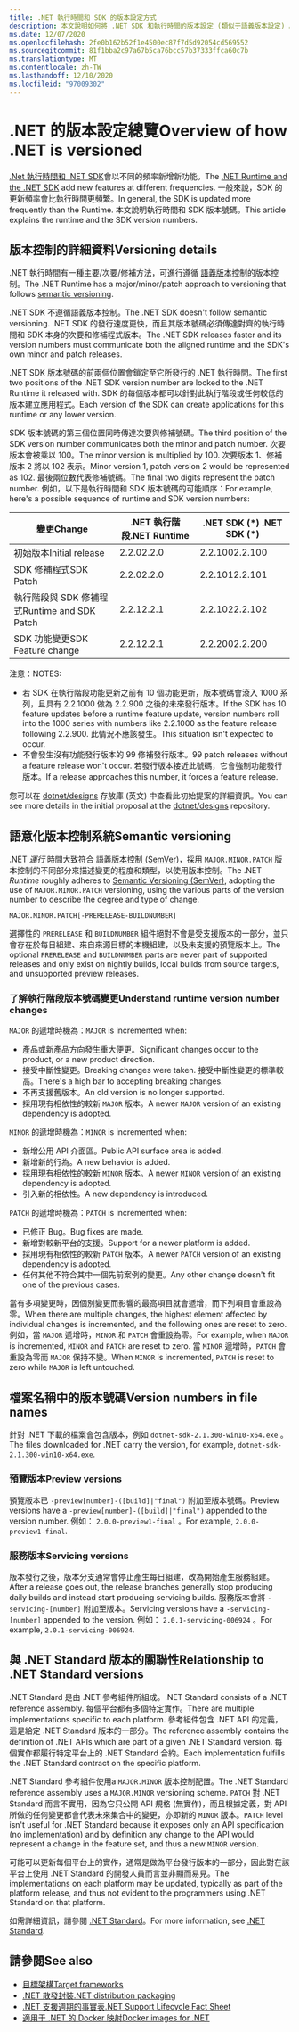 ```yaml
---
title: .NET 執行時間和 SDK 的版本設定方式
description: 本文說明如何將 .NET SDK 和執行時間的版本設定 (類似于語義版本設定) 。
ms.date: 12/07/2020
ms.openlocfilehash: 2fe0b162b52f1e4500ec87f7d5d92054cd569552
ms.sourcegitcommit: 81f1bba2c97a67b5ca76bcc57b37333ffca60c7b
ms.translationtype: MT
ms.contentlocale: zh-TW
ms.lasthandoff: 12/10/2020
ms.locfileid: "97009302"
---
```

# <a name="overview-of-how-net-is-versioned"></a><span data-ttu-id="99f68-103">.NET 的版本設定總覽</span><span class="sxs-lookup"><span data-stu-id="99f68-103">Overview of how .NET is versioned</span></span>

<span data-ttu-id="99f68-104">[.Net 執行時間和 .NET SDK](../introduction.md#sdk-and-runtimes)會以不同的頻率新增新功能。</span><span class="sxs-lookup"><span data-stu-id="99f68-104">The [.NET Runtime and the .NET SDK](../introduction.md#sdk-and-runtimes) add new features at different frequencies.</span></span> <span data-ttu-id="99f68-105">一般來說，SDK 的更新頻率會比執行時間更頻繁。</span><span class="sxs-lookup"><span data-stu-id="99f68-105">In general, the SDK is updated more frequently than the Runtime.</span></span> <span data-ttu-id="99f68-106">本文說明執行時間和 SDK 版本號碼。</span><span class="sxs-lookup"><span data-stu-id="99f68-106">This article explains the runtime and the SDK version numbers.</span></span>

## <a name="versioning-details"></a><span data-ttu-id="99f68-107">版本控制的詳細資料</span><span class="sxs-lookup"><span data-stu-id="99f68-107">Versioning details</span></span>

<span data-ttu-id="99f68-108">.NET 執行時間有一種主要/次要/修補方法，可進行遵循 [語義版本](#semantic-versioning)控制的版本控制。</span><span class="sxs-lookup"><span data-stu-id="99f68-108">The .NET Runtime has a major/minor/patch approach to versioning that follows [semantic versioning](#semantic-versioning).</span></span>

<span data-ttu-id="99f68-109">.NET SDK 不遵循語義版本控制。</span><span class="sxs-lookup"><span data-stu-id="99f68-109">The .NET SDK doesn't follow semantic versioning.</span></span> <span data-ttu-id="99f68-110">.NET SDK 的發行速度更快，而且其版本號碼必須傳達對齊的執行時間和 SDK 本身的次要和修補程式版本。</span><span class="sxs-lookup"><span data-stu-id="99f68-110">The .NET SDK releases faster and its version numbers must communicate both the aligned runtime and the SDK's own minor and patch releases.</span></span>

<span data-ttu-id="99f68-111">.NET SDK 版本號碼的前兩個位置會鎖定至它所發行的 .NET 執行時間。</span><span class="sxs-lookup"><span data-stu-id="99f68-111">The first two positions of the .NET SDK version number are locked to the .NET Runtime it released with.</span></span> <span data-ttu-id="99f68-112">SDK 的每個版本都可以針對此執行階段或任何較低的版本建立應用程式。</span><span class="sxs-lookup"><span data-stu-id="99f68-112">Each version of the SDK can create applications for this runtime or any lower version.</span></span>

<span data-ttu-id="99f68-113">SDK 版本號碼的第三個位置同時傳達次要與修補號碼。</span><span class="sxs-lookup"><span data-stu-id="99f68-113">The third position of the SDK version number communicates both the minor and patch number.</span></span> <span data-ttu-id="99f68-114">次要版本會被乘以 100。</span><span class="sxs-lookup"><span data-stu-id="99f68-114">The minor version is multiplied by 100.</span></span> <span data-ttu-id="99f68-115">次要版本 1、修補版本 2 將以 102 表示。</span><span class="sxs-lookup"><span data-stu-id="99f68-115">Minor version 1, patch version 2 would be represented as 102.</span></span> <span data-ttu-id="99f68-116">最後兩位數代表修補號碼。</span><span class="sxs-lookup"><span data-stu-id="99f68-116">The final two digits represent the patch number.</span></span> <span data-ttu-id="99f68-117">例如，以下是執行時間和 SDK 版本號碼的可能順序：</span><span class="sxs-lookup"><span data-stu-id="99f68-117">For example, here's a possible sequence of runtime and SDK version numbers:</span></span>

| <span data-ttu-id="99f68-118">變更</span><span class="sxs-lookup"><span data-stu-id="99f68-118">Change</span></span>                | <span data-ttu-id="99f68-119">.NET 執行階段</span><span class="sxs-lookup"><span data-stu-id="99f68-119">.NET Runtime</span></span>      | <span data-ttu-id="99f68-120">.NET SDK (\*) </span><span class="sxs-lookup"><span data-stu-id="99f68-120">.NET SDK (\*)</span></span>     |
|-----------------------|-------------------|-------------------|
| <span data-ttu-id="99f68-121">初始版本</span><span class="sxs-lookup"><span data-stu-id="99f68-121">Initial release</span></span>       | <span data-ttu-id="99f68-122">2.2.0</span><span class="sxs-lookup"><span data-stu-id="99f68-122">2.2.0</span></span>             | <span data-ttu-id="99f68-123">2.2.100</span><span class="sxs-lookup"><span data-stu-id="99f68-123">2.2.100</span></span>           |
| <span data-ttu-id="99f68-124">SDK 修補程式</span><span class="sxs-lookup"><span data-stu-id="99f68-124">SDK Patch</span></span>             | <span data-ttu-id="99f68-125">2.2.0</span><span class="sxs-lookup"><span data-stu-id="99f68-125">2.2.0</span></span>             | <span data-ttu-id="99f68-126">2.2.101</span><span class="sxs-lookup"><span data-stu-id="99f68-126">2.2.101</span></span>           |
| <span data-ttu-id="99f68-127">執行階段與 SDK 修補程式</span><span class="sxs-lookup"><span data-stu-id="99f68-127">Runtime and SDK Patch</span></span> | <span data-ttu-id="99f68-128">2.2.1</span><span class="sxs-lookup"><span data-stu-id="99f68-128">2.2.1</span></span>             | <span data-ttu-id="99f68-129">2.2.102</span><span class="sxs-lookup"><span data-stu-id="99f68-129">2.2.102</span></span>           |
| <span data-ttu-id="99f68-130">SDK 功能變更</span><span class="sxs-lookup"><span data-stu-id="99f68-130">SDK Feature change</span></span>    | <span data-ttu-id="99f68-131">2.2.1</span><span class="sxs-lookup"><span data-stu-id="99f68-131">2.2.1</span></span>             | <span data-ttu-id="99f68-132">2.2.200</span><span class="sxs-lookup"><span data-stu-id="99f68-132">2.2.200</span></span>           |

<span data-ttu-id="99f68-133">注意：</span><span class="sxs-lookup"><span data-stu-id="99f68-133">NOTES:</span></span>

- <span data-ttu-id="99f68-134">若 SDK 在執行階段功能更新之前有 10 個功能更新，版本號碼會滾入 1000 系列，且具有 2.2.1000 做為 2.2.900 之後的未來發行版本。</span><span class="sxs-lookup"><span data-stu-id="99f68-134">If the SDK has 10 feature updates before a runtime feature update, version numbers roll into the 1000 series with numbers like 2.2.1000 as the feature release following 2.2.900.</span></span> <span data-ttu-id="99f68-135">此情況不應該發生。</span><span class="sxs-lookup"><span data-stu-id="99f68-135">This situation isn't expected to occur.</span></span>
- <span data-ttu-id="99f68-136">不會發生沒有功能發行版本的 99 修補發行版本。</span><span class="sxs-lookup"><span data-stu-id="99f68-136">99 patch releases without a feature release won't occur.</span></span> <span data-ttu-id="99f68-137">若發行版本接近此號碼，它會強制功能發行版本。</span><span class="sxs-lookup"><span data-stu-id="99f68-137">If a release approaches this number, it forces a feature release.</span></span>

<span data-ttu-id="99f68-138">您可以在 [dotnet/designs](https://github.com/dotnet/designs/pull/29) 存放庫 \(英文\) 中查看此初始提案的詳細資訊。</span><span class="sxs-lookup"><span data-stu-id="99f68-138">You can see more details in the initial proposal at the [dotnet/designs](https://github.com/dotnet/designs/pull/29) repository.</span></span>

## <a name="semantic-versioning"></a><span data-ttu-id="99f68-139">語意化版本控制系統</span><span class="sxs-lookup"><span data-stu-id="99f68-139">Semantic versioning</span></span>

<span data-ttu-id="99f68-140">.NET *運行* 時間大致符合 [語義版本控制 (SemVer)](https://semver.org/)，採用 `MAJOR.MINOR.PATCH` 版本控制的不同部分來描述變更的程度和類型，以使用版本控制。</span><span class="sxs-lookup"><span data-stu-id="99f68-140">The .NET *Runtime* roughly adheres to [Semantic Versioning (SemVer)](https://semver.org/), adopting the use of `MAJOR.MINOR.PATCH` versioning, using the various parts of the version number to describe the degree and type of change.</span></span>

```
MAJOR.MINOR.PATCH[-PRERELEASE-BUILDNUMBER]
```

<span data-ttu-id="99f68-141">選擇性的 `PRERELEASE` 和 `BUILDNUMBER` 組件絕對不會是受支援版本的一部分，並只會存在於每日組建、來自來源目標的本機組建，以及未支援的預覽版本上。</span><span class="sxs-lookup"><span data-stu-id="99f68-141">The optional `PRERELEASE` and `BUILDNUMBER` parts are never part of supported releases and only exist on nightly builds, local builds from source targets, and unsupported preview releases.</span></span>

### <a name="understand-runtime-version-number-changes"></a><span data-ttu-id="99f68-142">了解執行階段版本號碼變更</span><span class="sxs-lookup"><span data-stu-id="99f68-142">Understand runtime version number changes</span></span>

<span data-ttu-id="99f68-143">`MAJOR` 的遞增時機為：</span><span class="sxs-lookup"><span data-stu-id="99f68-143">`MAJOR` is incremented when:</span></span>

- <span data-ttu-id="99f68-144">產品或新產品方向發生重大便更。</span><span class="sxs-lookup"><span data-stu-id="99f68-144">Significant changes occur to the product, or a new product direction.</span></span>
- <span data-ttu-id="99f68-145">接受中斷性變更。</span><span class="sxs-lookup"><span data-stu-id="99f68-145">Breaking changes were taken.</span></span> <span data-ttu-id="99f68-146">接受中斷性變更的標準較高。</span><span class="sxs-lookup"><span data-stu-id="99f68-146">There's a high bar to accepting breaking changes.</span></span>
- <span data-ttu-id="99f68-147">不再支援舊版本。</span><span class="sxs-lookup"><span data-stu-id="99f68-147">An old version is no longer supported.</span></span>
- <span data-ttu-id="99f68-148">採用現有相依性的較新 `MAJOR` 版本。</span><span class="sxs-lookup"><span data-stu-id="99f68-148">A newer `MAJOR` version of an existing dependency is adopted.</span></span>

<span data-ttu-id="99f68-149">`MINOR` 的遞增時機為：</span><span class="sxs-lookup"><span data-stu-id="99f68-149">`MINOR` is incremented when:</span></span>

- <span data-ttu-id="99f68-150">新增公用 API 介面區。</span><span class="sxs-lookup"><span data-stu-id="99f68-150">Public API surface area is added.</span></span>
- <span data-ttu-id="99f68-151">新增新的行為。</span><span class="sxs-lookup"><span data-stu-id="99f68-151">A new behavior is added.</span></span>
- <span data-ttu-id="99f68-152">採用現有相依性的較新 `MINOR` 版本。</span><span class="sxs-lookup"><span data-stu-id="99f68-152">A newer `MINOR` version of an existing dependency is adopted.</span></span>
- <span data-ttu-id="99f68-153">引入新的相依性。</span><span class="sxs-lookup"><span data-stu-id="99f68-153">A new dependency is introduced.</span></span>

<span data-ttu-id="99f68-154">`PATCH` 的遞增時機為：</span><span class="sxs-lookup"><span data-stu-id="99f68-154">`PATCH` is incremented when:</span></span>

- <span data-ttu-id="99f68-155">已修正 Bug。</span><span class="sxs-lookup"><span data-stu-id="99f68-155">Bug fixes are made.</span></span>
- <span data-ttu-id="99f68-156">新增對較新平台的支援。</span><span class="sxs-lookup"><span data-stu-id="99f68-156">Support for a newer platform is added.</span></span>
- <span data-ttu-id="99f68-157">採用現有相依性的較新 `PATCH` 版本。</span><span class="sxs-lookup"><span data-stu-id="99f68-157">A newer `PATCH` version of an existing dependency is adopted.</span></span>
- <span data-ttu-id="99f68-158">任何其他不符合其中一個先前案例的變更。</span><span class="sxs-lookup"><span data-stu-id="99f68-158">Any other change doesn't fit one of the previous cases.</span></span>

<span data-ttu-id="99f68-159">當有多項變更時，因個別變更而影響的最高項目就會遞增，而下列項目會重設為零。</span><span class="sxs-lookup"><span data-stu-id="99f68-159">When there are multiple changes, the highest element affected by individual changes is incremented, and the following ones are reset to zero.</span></span> <span data-ttu-id="99f68-160">例如，當 `MAJOR` 遞增時，`MINOR` 和 `PATCH` 會重設為零。</span><span class="sxs-lookup"><span data-stu-id="99f68-160">For example, when `MAJOR` is incremented, `MINOR` and `PATCH` are reset to zero.</span></span> <span data-ttu-id="99f68-161">當 `MINOR` 遞增時，`PATCH` 會重設為零而 `MAJOR` 保持不變。</span><span class="sxs-lookup"><span data-stu-id="99f68-161">When `MINOR` is incremented, `PATCH` is reset to zero while `MAJOR` is left untouched.</span></span>

## <a name="version-numbers-in-file-names"></a><span data-ttu-id="99f68-162">檔案名稱中的版本號碼</span><span class="sxs-lookup"><span data-stu-id="99f68-162">Version numbers in file names</span></span>

<span data-ttu-id="99f68-163">針對 .NET 下載的檔案會包含版本，例如 `dotnet-sdk-2.1.300-win10-x64.exe` 。</span><span class="sxs-lookup"><span data-stu-id="99f68-163">The files downloaded for .NET carry the version, for example, `dotnet-sdk-2.1.300-win10-x64.exe`.</span></span>

### <a name="preview-versions"></a><span data-ttu-id="99f68-164">預覽版本</span><span class="sxs-lookup"><span data-stu-id="99f68-164">Preview versions</span></span>

<span data-ttu-id="99f68-165">預覽版本已 `-preview[number]-([build]|"final")` 附加至版本號碼。</span><span class="sxs-lookup"><span data-stu-id="99f68-165">Preview versions have a `-preview[number]-([build]|"final")` appended to the version number.</span></span> <span data-ttu-id="99f68-166">例如： `2.0.0-preview1-final` 。</span><span class="sxs-lookup"><span data-stu-id="99f68-166">For example, `2.0.0-preview1-final`.</span></span>

### <a name="servicing-versions"></a><span data-ttu-id="99f68-167">服務版本</span><span class="sxs-lookup"><span data-stu-id="99f68-167">Servicing versions</span></span>

<span data-ttu-id="99f68-168">版本發行之後，版本分支通常會停止產生每日組建，改為開始產生服務組建。</span><span class="sxs-lookup"><span data-stu-id="99f68-168">After a release goes out, the release branches generally stop producing daily builds and instead start producing servicing builds.</span></span> <span data-ttu-id="99f68-169">服務版本會將 `-servicing-[number]` 附加至版本。</span><span class="sxs-lookup"><span data-stu-id="99f68-169">Servicing versions have a `-servicing-[number]` appended to the version.</span></span> <span data-ttu-id="99f68-170">例如： `2.0.1-servicing-006924` 。</span><span class="sxs-lookup"><span data-stu-id="99f68-170">For example, `2.0.1-servicing-006924`.</span></span>

## <a name="relationship-to-net-standard-versions"></a><span data-ttu-id="99f68-171">與 .NET Standard 版本的關聯性</span><span class="sxs-lookup"><span data-stu-id="99f68-171">Relationship to .NET Standard versions</span></span>

<span data-ttu-id="99f68-172">.NET Standard 是由 .NET 參考組件所組成。</span><span class="sxs-lookup"><span data-stu-id="99f68-172">.NET Standard consists of a .NET reference assembly.</span></span> <span data-ttu-id="99f68-173">每個平台都有多個特定實作。</span><span class="sxs-lookup"><span data-stu-id="99f68-173">There are multiple implementations specific to each platform.</span></span> <span data-ttu-id="99f68-174">參考組件包含 .NET API 的定義，這是給定 .NET Standard 版本的一部分。</span><span class="sxs-lookup"><span data-stu-id="99f68-174">The reference assembly contains the definition of .NET APIs which are part of a given .NET Standard version.</span></span> <span data-ttu-id="99f68-175">每個實作都履行特定平台上的 .NET Standard 合約。</span><span class="sxs-lookup"><span data-stu-id="99f68-175">Each implementation fulfills the .NET Standard contract on the specific platform.</span></span>

<span data-ttu-id="99f68-176">.NET Standard 參考組件使用a `MAJOR.MINOR` 版本控制配置。</span><span class="sxs-lookup"><span data-stu-id="99f68-176">The .NET Standard reference assembly uses a `MAJOR.MINOR` versioning scheme.</span></span> <span data-ttu-id="99f68-177">`PATCH` 對 .NET Standard 而言不實用，因為它只公開 API 規格 (無實作)，而且根據定義，對 API 所做的任何變更都會代表未來集合中的變更，亦即新的 `MINOR` 版本。</span><span class="sxs-lookup"><span data-stu-id="99f68-177">`PATCH` level isn't useful for .NET Standard because it exposes only an API specification (no implementation) and by definition any change to the API would represent a change in the feature set, and thus a new `MINOR` version.</span></span>

<span data-ttu-id="99f68-178">可能可以更新每個平台上的實作，通常是做為平台發行版本的一部分，因此對在該平台上使用 .NET Standard 的開發人員而言並非顯而易見。</span><span class="sxs-lookup"><span data-stu-id="99f68-178">The implementations on each platform may be updated, typically as part of the platform release, and thus not evident to the programmers using .NET Standard on that platform.</span></span>

<span data-ttu-id="99f68-179">如需詳細資訊，請參閱 [.NET Standard](../../standard/net-standard.md)。</span><span class="sxs-lookup"><span data-stu-id="99f68-179">For more information, see [.NET Standard](../../standard/net-standard.md).</span></span>

## <a name="see-also"></a><span data-ttu-id="99f68-180">請參閱</span><span class="sxs-lookup"><span data-stu-id="99f68-180">See also</span></span>

- [<span data-ttu-id="99f68-181">目標架構</span><span class="sxs-lookup"><span data-stu-id="99f68-181">Target frameworks</span></span>](../../standard/frameworks.md)
- [<span data-ttu-id="99f68-182">.NET 散發封裝</span><span class="sxs-lookup"><span data-stu-id="99f68-182">.NET distribution packaging</span></span>](../distribution-packaging.md)
- [<span data-ttu-id="99f68-183">.NET 支援週期的事實表</span><span class="sxs-lookup"><span data-stu-id="99f68-183">.NET Support Lifecycle Fact Sheet</span></span>](https://dotnet.microsoft.com/platform/support/policy)
- [<span data-ttu-id="99f68-184">適用于 .NET 的 Docker 映射</span><span class="sxs-lookup"><span data-stu-id="99f68-184">Docker images for .NET</span></span>](https://hub.docker.com/_/microsoft-dotnet/)
